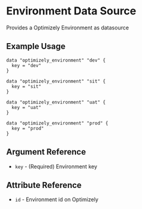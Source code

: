 # Environment Data Source

Provides a Optimizely Environment as datasource

## Example Usage

```hcl
data "optimizely_environment" "dev" {
  key = "dev"
}

data "optimizely_environment" "sit" {
  key = "sit"
}

data "optimizely_environment" "uat" {
  key = "uat"
}

data "optimizely_environment" "prod" {
  key = "prod"
}
```

## Argument Reference

* `key` - (Required) Environment key

## Attribute Reference

* `id` - Environment id on Optimizely